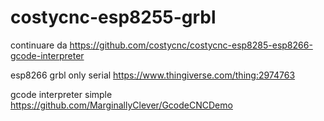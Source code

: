 # costycnc-esp8255-grbl
continuare da https://github.com/costycnc/costycnc-esp8285-esp8266-gcode-interpreter

esp8266 grbl only serial https://www.thingiverse.com/thing:2974763

gcode interpreter simple https://github.com/MarginallyClever/GcodeCNCDemo

